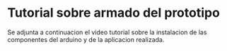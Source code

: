 # Tutorial sobre armado del prototipo

Se adjunta a continuacion el video tutorial sobre la instalacion de las componentes del arduino y de la aplicacion realizada.
